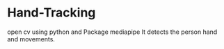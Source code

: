 # Hand-Tracking
open cv using python and Package mediapipe
It detects the person hand and movements.
